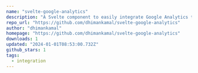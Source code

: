 ```yaml
---
name: "svelte-google-analytics"
description: "A Svelte component to easily integrate Google Analytics tracking into your Svelte applications."
repo_url: "https://github.com/dhimankamal/svelte-google-analytics"
author: "dhimankamal"
homepage: "https://github.com/dhimankamal/svelte-google-analytics"
downloads: 1
updated: "2024-01-01T08:53:00.732Z"
github_stars: 1
tags: 
  - integration
---
```

